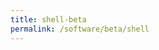 ```yaml
---
title: shell-beta
permalink: /software/beta/shell
---
```

<!-- Global site tag (gtag.js) - Google Analytics -->
<script async src="https://www.googletagmanager.com/gtag/js?id=G-S85J0ZBNFF"></script>
<script>
  window.dataLayer = window.dataLayer || [];
  function gtag(){dataLayer.push(arguments);}
  gtag('js', new Date());

  gtag('config', 'G-S85J0ZBNFF');
</script>
